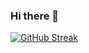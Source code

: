 ### Hi there 👋

[![GitHub Streak](https://streak-stats.demolab.com/?user=DhruvKauts2&theme=dark)](https://git.io/streak-stats)
<!--
**DhruvKauts2/DhruvKauts2** is a ✨ _special_ ✨ repository because its `README.md` (this file) appears on your GitHub profile.

Here are some ideas to get you started:

- 🔭 I’m currently working on ...
- 🌱 I’m currently learning ...
- 👯 I’m looking to collaborate on ...
- 🤔 I’m looking for help with ...
- 💬 Ask me about ...
- 📫 How to reach me: ...
- 😄 Pronouns: ...
- ⚡ Fun fact: ...
-->

